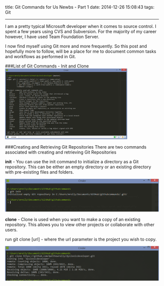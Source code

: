title: Git Commands for Us Newbs - Part 1
date: 2014-12-26 15:08:43
tags: Git

---
I am a pretty typical Microsoft developer when it comes to source control. I
spent a few years using CVS and Subversion. For the majority of my career however,
I have used Team Foundation Server.

I now find myself using Git more and more frequently. So this post and hopefully
more to follow, will be a place for me to document common tasks and workflows
as performed in Git.

###List of Git Commands - Init and Clone
![](../img/12262014/GitCommands.png)

###Creating and Retrieving Git Repositories
There are two commands associated with creating and retrieving Git Repositories

__init__ - You can use the init command to initialize a directory as a Git repository.
This can be either an empty directory or an existing directory with pre-existing
files and folders.

![](../img/12262014/initCommand.png)

__clone__ - Clone is used when you want to make a copy of an existing repository.
This allows you to view other projects or collaborate with other users.

run git clone [url] - where the url parameter is the project you wish to copy.

![](../img/12262014/clonecommand.png)
